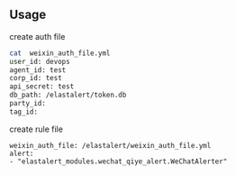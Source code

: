 ## Usage
create auth file
``` sh
cat  weixin_auth_file.yml
user_id: devops
agent_id: test
corp_id: test
api_secret: test 
db_path: /elastalert/token.db
party_id:
tag_id:
```
create rule file

```
weixin_auth_file: /elastalert/weixin_auth_file.yml
alert:
- "elastalert_modules.wechat_qiye_alert.WeChatAlerter"

```

